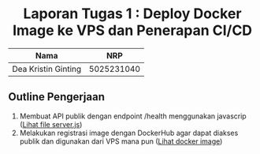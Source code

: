 <div align="center">
  
# Laporan Tugas 1 : Deploy Docker Image ke VPS dan Penerapan CI/CD
| Nama              | NRP         |
|-------------------|-------------|
| Dea Kristin Ginting | 5025231040 |
</div>

## Outline Pengerjaan
1. Membuat API publik dengan endpoint /health menggunakan javascrip ([Lihat file server.js](https://github.com/oceanite/tugas1_netics/blob/main/server.js))
2. Melakukan registrasi image dengan DockerHub agar dapat diakses publik dan digunakan dari VPS mana pun ([Lihat docker image](https://hub.docker.com/repository/docker/daeginting/health-api))
